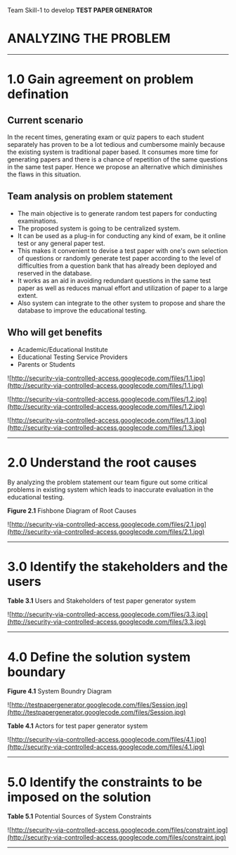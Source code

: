 Team Skill-1 to develop **TEST PAPER GENERATOR**



# **ANALYZING THE PROBLEM** #

---


# **1.0 Gain agreement on problem defination** #

## Current scenario ##
In the recent times, generating exam or quiz papers to each student separately has proven to be a lot tedious and cumbersome mainly because the existing system is traditional paper based. It consumes more time for generating papers and there is a chance of repetition of the same questions in the same test paper. Hence we propose an alternative which diminishes the flaws in this situation.

## Team analysis on problem statement ##
  * The main objective is to generate random test papers for conducting examinations.
  * The proposed system is going to be centralized system.
  * It can be used as a plug-in for conducting any kind of exam, be it online test or any general paper test.
  * This makes it convenient to devise a test paper with one's own selection of questions or randomly generate test paper according to the level of difficulties from a question bank that has already been deployed and reserved in the database.
  * It works as an aid in avoiding redundant questions in the same test paper as well as reduces manual effort and utilization of paper to a large extent.
  * Also system can integrate to the other system to propose and share the database to improve the educational testing.

## Who will get benefits ##
  * Academic/Educational Institute
  * Educational Testing Service Providers
  * Parents or Students


![http://security-via-controlled-access.googlecode.com/files/1.1.jpg](http://security-via-controlled-access.googlecode.com/files/1.1.jpg)

![http://security-via-controlled-access.googlecode.com/files/1.2.jpg](http://security-via-controlled-access.googlecode.com/files/1.2.jpg)

![http://security-via-controlled-access.googlecode.com/files/1.3.jpg](http://security-via-controlled-access.googlecode.com/files/1.3.jpg)


---

# **2.0 Understand the root causes** #
By analyzing the problem statement our team figure out some critical problems in existing system which leads to inaccurate evaluation in the educational testing.

**Figure 2.1** Fishbone Diagram of Root Causes

![http://security-via-controlled-access.googlecode.com/files/2.1.jpg](http://security-via-controlled-access.googlecode.com/files/2.1.jpg)


---

# **3.0 Identify the stakeholders and the users** #

**Table 3.1** Users and Stakeholders of test paper generator system

![http://security-via-controlled-access.googlecode.com/files/3.3.jpg](http://security-via-controlled-access.googlecode.com/files/3.3.jpg)

---

# **4.0 Define the solution system boundary** #

**Figure 4.1** System Boundry Diagram

![http://testpapergenerator.googlecode.com/files/Session.jpg](http://testpapergenerator.googlecode.com/files/Session.jpg)

**Table 4.1** Actors for test paper generator system

![http://security-via-controlled-access.googlecode.com/files/4.1.jpg](http://security-via-controlled-access.googlecode.com/files/4.1.jpg)


---

# **5.0 Identify the constraints to be imposed on the solution** #

**Table 5.1** Potential Sources of System Constraints

![http://security-via-controlled-access.googlecode.com/files/constraint.jpg](http://security-via-controlled-access.googlecode.com/files/constraint.jpg)

---
